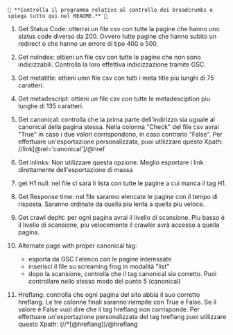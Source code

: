     🤔 **Controlla il programma relativo al controllo dei breadcrumbs e spiega tutto qui nel README.** 🤔 

1. Get Status Code: otterrai un file csv con tutte la pagine che hanno uno status code diverso da 200. Ovvero tutte pagine che hanno subito un redirect o che hanno un errore di tipo 400 o 500.

2. Get noIndex: ottieni un file csv con tutte le pagine che non sono indicizzabili. Controlla la loro effettiva indicizzazione tramite GSC.

3. Get metatitle: ottieni umn file csv con tutti i meta title piu lunghi di 75 caratteri.

4. Get metadescript: ottieni un file csv con tutte le metadesciption piu lunghe di 135 caratteri.

5. Get canonical: controlla che la prima parte dell'indirizzo sia uguale al canonical della pagina stessa. Nella colonna "Check" del file csv avrai "True" in caso     i due valori corrispondono, in caso contrario "False".
    Per effettuare un'esportazione personalizzata, puoi utilizzare questo Xpath: //link[@rel='canonical']/@href

6. Get inlinks: Non utilizzare questa opzione. Meglio esportare i link direttamente dell'esportazione di massa

7. get H1 null: nel file ci sarà li lista con tutte le pagine a cui manca il tag H1.

8. Get Response time: nel file saranno elencate le pagine con il tempo di risposta. Saranno ordinate da quella piu lenta a quella piu veloce.

9. Get crawl depht: per ogni pagina avrai il livello di scansione. Piu basso è il livello di scansione, piu velocemente il crawler avrà accesso a quella pagina.

10. Alternate page with proper canonical tag: 
    - esporta da GSC l'elenco con le pagine interessate
    - inserisci il file su screaming frog in modalità "list"
    - dopo la scansione, controlla che il tag canonical sia corretto. Puoi controllare nello stesso modo del punto 5 (canonical)

11. Hreflang: controlla che ogni pagina del sito abbia il suo corretto hreflang. 
    Le tre colonne finali saranno riempite con True e False. Se il valore è  False vuol dire che il tag hreflang non corrisponde.
    Per effettuare un'esportazione personalizzata del tag hreflang puoi utilizzare questo Xpath: (//*[@hreflang])/@hreflang
